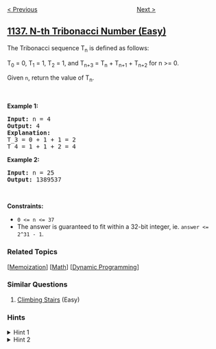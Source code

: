 <!--|This file generated by command(leetcode description); DO NOT EDIT.    |-->
<!--+----------------------------------------------------------------------+-->
<!--|@author    awesee <openset.wang@gmail.com>                           |-->
<!--|@link      https://github.com/awesee                                 |-->
<!--|@home      https://github.com/awesee/leetcode                        |-->
<!--+----------------------------------------------------------------------+-->

[< Previous](../parallel-courses "Parallel Courses")
　　　　　　　　　　　　　　　　
[Next >](../alphabet-board-path "Alphabet Board Path")

## [1137. N-th Tribonacci Number (Easy)](https://leetcode.com/problems/n-th-tribonacci-number "第 N 个泰波那契数")

<p>The Tribonacci sequence T<sub>n</sub> is defined as follows:&nbsp;</p>

<p>T<sub>0</sub> = 0, T<sub>1</sub> = 1, T<sub>2</sub> = 1, and T<sub>n+3</sub> = T<sub>n</sub> + T<sub>n+1</sub> + T<sub>n+2</sub> for n &gt;= 0.</p>

<p>Given <code>n</code>, return the value of T<sub>n</sub>.</p>

<p>&nbsp;</p>
<p><strong>Example 1:</strong></p>

<pre>
<strong>Input:</strong> n = 4
<strong>Output:</strong> 4
<strong>Explanation:</strong>
T_3 = 0 + 1 + 1 = 2
T_4 = 1 + 1 + 2 = 4
</pre>

<p><strong>Example 2:</strong></p>

<pre>
<strong>Input:</strong> n = 25
<strong>Output:</strong> 1389537
</pre>

<p>&nbsp;</p>
<p><strong>Constraints:</strong></p>

<ul>
	<li><code>0 &lt;= n &lt;= 37</code></li>
	<li>The answer is guaranteed to fit within a 32-bit integer, ie. <code>answer &lt;= 2^31 - 1</code>.</li>
</ul>

### Related Topics
  [[Memoization](../../tag/memoization/README.md)]
  [[Math](../../tag/math/README.md)]
  [[Dynamic Programming](../../tag/dynamic-programming/README.md)]

### Similar Questions
  1. [Climbing Stairs](../climbing-stairs) (Easy)

### Hints
<details>
<summary>Hint 1</summary>
Make an array F of length 38, and set F[0] = 0, F[1] = F[2] = 1.
</details>

<details>
<summary>Hint 2</summary>
Now write a loop where you set F[n+3] = F[n] + F[n+1] + F[n+2], and return F[n].
</details>
